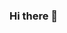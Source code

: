 ### Hi there 👋

<!--
**KijaeJJangJJangman/KijaeJJangJJangman** is a ✨ _special_ ✨ repository because its `README.md` (this file) appears on your GitHub profile.

Here are some ideas to get you started:

- 🔭 I’m currently working on ...
- 🌱 I’m currently learning ...
- 👯 I’m looking to collaborate on ...
- 🤔 I’m looking for help with ...
- 💬 Ask me about ...
- 📫 How to reach me: ...
- 😄 Pronouns: ...
- ⚡ Fun fact: ...
->
<img src="https://capsule-render.vercel.app/api?type=waving&color=auto&height=200&section=header&text=KijaeJJang&fontSize=90" />
<img src="https://github-readme-stats.vercel.app/api/top-langs/?username=KijaeJJangJJangman&layout=compact"><br><br>
<img src="https://github-readme-stats.vercel.app/api?username=KijaeJJangJJangman&show_icons=true">
<a href="https://www.instagram.com/gijae7/"><img src="https://img.shields.io/badge/Instagram-E4405F?style=flat-square&logo=Instagram&logoColor=white"/></a>
[![https://solved.ac/profile/kimkijea7619](http://mazassumnida.wtf/api/v2/generate_badge?boj={handle})](https://solved.ac/{handle})
![linux](https://img.shields.io/badge/Linux-FCC624?style=for-the-badge&logo=linux&logoColor=black)
![ubuntu](https://img.shields.io/badge/Ubuntu-E95420?style=for-the-badge&logo=ubuntu&logoColor=white)
![c](https://img.shields.io/badge/C-00599C?style=for-the-badge&logo=c&logoColor=white)
![c++](https://img.shields.io/badge/C%2B%2B-00599C?style=for-the-badge&logo=c%2B%2B&logoColor=white)
![dart](https://img.shields.io/badge/Dart-0175C2?style=for-the-badge&logo=dart&logoColor=white)
![bitcoin](https://img.shields.io/badge/Bitcoin-000000?style=for-the-badge&logo=bitcoin&logoColor=white)
![binance](https://img.shields.io/badge/Binance-FCD535?style=for-the-badge&logo=binance&logoColor=white)
![ripple](https://img.shields.io/badge/Xrp-black?style=for-the-badge&logo=xrp&logoColor=white)
[![GitHub Streak](https://streak-stats.demolab.com?user=KijaeJJangJJangman&theme=nightowl&hide_border=true&date_format=M%20j%5B%2C%20Y%5D)](https://git.io/streak-stats)
<img src="https://capsule-render.vercel.app/api?type=waving&color=BDBDC8&height=150&section=footer" />
